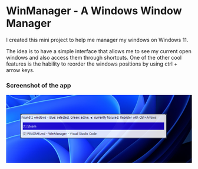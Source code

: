 # WinManager - A Windows Window Manager

I created this mini project to help me manager my windows on Windows 11.

The idea is to have a simple interface that allows me to see my current open windows and also access them through shortcuts.
One of the other cool features is the hability to reorder the windows positions by using ctrl + arrow keys.

### Screenshot of the app
![Quick Example](app.png)
